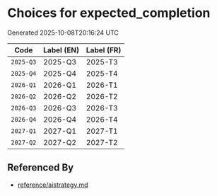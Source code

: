 # Choices for expected_completion

Generated 2025-10-08T20:16:24 UTC

| Code | Label (EN) | Label (FR) |
|------|------------|------------|
| `2025-Q3` | 2025-Q3 | 2025-T3 |
| `2025-Q4` | 2025-Q4 | 2025-T4 |
| `2026-Q1` | 2026-Q1 | 2026-T1 |
| `2026-Q2` | 2026-Q2 | 2026-T2 |
| `2026-Q3` | 2026-Q3 | 2026-T3 |
| `2026-Q4` | 2026-Q4 | 2026-T4 |
| `2027-Q1` | 2027-Q1 | 2027-T1 |
| `2027-Q2` | 2027-Q2 | 2027-T2 |


## Referenced By

- [reference/aistrategy.md](../reference/aistrategy.md)
